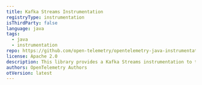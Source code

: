 ```yaml
---
title: Kafka Streams Instrumentation
registryType: instrumentation
isThirdParty: false
language: java
tags:
  - java
  - instrumentation
repo: https://github.com/open-telemetry/opentelemetry-java-instrumentation/tree/main/instrumentation/kafka-streams-0.11
license: Apache 2.0
description: This library provides a Kafka Streams instrumentation to track requests through OpenTelemetry.
authors: OpenTelemetry Authors
otVersion: latest
---
```

